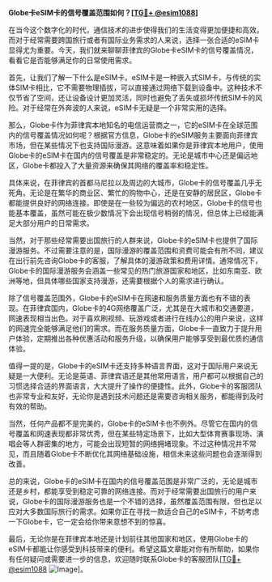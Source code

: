 **Globe卡eSIM卡的信号覆盖范围如何？[[TG💪+ @esim1088](https://t.me/s/esim1088)]**

在当今这个数字化的时代，通信技术的进步使得我们的生活变得更加便捷和高效。而对于经常需要跨国旅行或者有国际业务需求的人来说，选择一张合适的eSIM卡显得尤为重要。今天，我们就来聊聊菲律宾的Globe卡eSIM卡的信号覆盖情况，看看它是否能够满足你的日常使用需求。

首先，让我们了解一下什么是eSIM卡。eSIM卡是一种嵌入式SIM卡，与传统的实体SIM卡相比，它不需要物理插拔，可以直接通过网络下载到设备中。这种技术不仅节省了空间，还让设备设计更加灵活，同时也避免了丢失或损坏传统SIM卡的风险。对于经常在外奔波的人来说，eSIM卡无疑是一个非常实用的选择。

那么，Globe卡作为菲律宾本地知名的电信运营商之一，它的eSIM卡在全球范围内的信号覆盖情况如何呢？根据官方信息，Globe卡的eSIM服务主要面向菲律宾市场，但在某些情况下也支持国际漫游。这意味着如果你是菲律宾本地用户，使用Globe卡的eSIM卡在国内的信号覆盖是非常稳定的。无论是城市中心还是偏远地区，Globe卡都投入了大量资源来确保其网络的覆盖率和稳定性。

具体来说，在菲律宾的首都马尼拉以及周边的大城市，Globe卡的信号覆盖几乎无死角。无论是在繁华的商业区、繁忙的购物中心，还是在安静的居民区，Globe卡都能提供良好的网络连接。即使是在一些较为偏远的农村地区，Globe卡的信号也能基本覆盖，虽然可能在极少数情况下会出现信号稍弱的情况，但总体上已经能满足大部分用户的日常需求。

当然，对于那些经常需要出国旅行的人群来说，Globe卡的eSIM卡也提供了国际漫游服务。不过需要注意的是，国际漫游的覆盖范围和资费可能会有所不同，建议在出行前先咨询Globe卡的客服，了解具体的漫游政策和费用详情。通常情况下，Globe卡的国际漫游服务会涵盖一些常见的热门旅游国家和地区，比如东南亚、欧洲等地，但具体哪些国家支持漫游，还需要根据个人的需求进行确认。

除了信号覆盖范围外，Globe卡的eSIM卡在网速和服务质量方面也有不错的表现。在菲律宾国内，Globe卡的4G网络覆盖广泛，尤其是在大城市和交通要道，网速表现相当出色。对于喜欢刷视频、玩游戏或者进行在线办公的用户来说，这样的网速完全能够满足他们的需求。而在服务质量方面，Globe卡一直致力于提升用户体验，定期推出各种优惠活动和服务升级，以确保用户能够享受到最优质的通信体验。

值得一提的是，Globe卡的eSIM卡还支持多种语言界面，这对于国际用户来说无疑是一大便利。无论是英语、菲律宾语还是其他常用语言，用户都可以根据自己的习惯选择合适的界面语言，大大提升了操作的便捷性。此外，Globe卡的客服团队也非常专业和友好，无论你是遇到技术问题还是需要咨询相关服务，都能得到及时有效的帮助。

当然，任何产品都不是完美的，Globe卡的eSIM卡也不例外。尽管它在国内的信号覆盖和网速表现都非常优秀，但在某些特定场景下，比如大型体育赛事现场、演唱会等人群密集的地方，可能会出现短暂的网络拥堵现象。不过这种情况并不常见，而且随着Globe卡不断优化其网络基础设施，相信未来这些问题也会逐渐得到改善。

总的来说，Globe卡的eSIM卡在国内的信号覆盖范围是非常广泛的，无论是城市还是乡村，都能享受到稳定可靠的网络连接。而对于经常需要出国旅行的用户来说，Globe卡的国际漫游服务也是一个不错的选择，虽然覆盖范围有限，但也足以应对大多数国际旅行的需求。如果你正在寻找一款适合自己的eSIM卡，不妨考虑一下Globe卡，它一定会给你带来意想不到的惊喜。

最后，无论你是在菲律宾本地还是计划前往其他国家和地区，使用Globe卡的eSIM卡都能让你感受到科技带来的便利。希望这篇文章能对你有所帮助，如果你有任何疑问或需要进一步的信息，欢迎随时联系Globe卡的客服团队[[TG💪+ @esim1088](https://t.me/s/esim1088) ![Image](https://i.postimg.cc/4NQfJmqS/Snipaste-2025-05-13-00-14-12.png)]。
